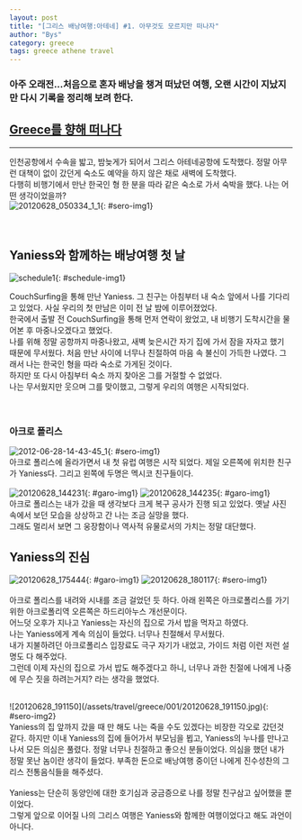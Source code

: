 ```yaml
---
layout: post
title: "[그리스 배낭여행:아테네] #1. 아무것도 모르지만 떠나자"
author: "Bys"
category: greece
tags: greece athene travel
---
```


### 아주 오래전...처음으로 혼자 배낭을 챙겨 떠났던 여행, 오랜 시간이 지났지만 다시 기록을 정리해 보려 한다.  


## [Greece를 향해 떠나다]()  
 ------

인천공항에서 수속을 밟고, 밤늦게가 되어서 그리스 아테네공항에 도착했다. 정말 아무런 대책이 없이 갔던게 숙소도 예약을 하지 않은 채로 새벽에 도착했다.  
다행히 비행기에서 만난 한국인 형 한 분을 따라 같은 숙소로 가서 숙박을 했다. 나는 어떤 생각이었을까?  
![20120628_050334_1_1](/assets/travel/greece/001/20120628_050334_1_1.png){: #sero-img1}
<br/><br/><br/>

>
## Yaniess와 함께하는 배낭여행 첫 날

![schedule1](/assets/travel/greece/001/schedule1.png){: #schedule-img1}

CouchSurfing을 통해 만난 Yaniess. 그 친구는 아침부터 내 숙소 앞에서 나를 기다리고 있었다. 사실 우리의 첫 만남은 이미 전 날 밤에 이루어졌었다.  
한국에서 출발 전 CouchSurfing을 통해 먼저 연락이 왔었고, 내 비행기 도착시간을 물어본 후 마중나오겠다고 했었다.  
나를 위해 정말 공항까지 마중나왔고, 새벽 늦은시간 자기 집에 가서 잠을 자자고 했기 때문에 무서웠다.  처음 만난 사이에 너무나 친절하여 마음 속 불신이 가득한 나였다.  그래서 나는 한국인 형을 따라 숙소로 가게된 것이다.    
하지만 또 다시 아침부터 숙소 까지 찾아온 그를 거절할 수 없었다.  
나는 무서웠지만 웃으며 그를 맞이했고, 그렇게 우리의 여행은 시작되었다.  
<br/><br/>

### 아크로 폴리스
![2012-06-28-14-43-45_1](/assets/travel/greece/001/2012-06-28-14-43-45_1.png){: #sero-img1}
<br/>
아크로 폴리스에 올라가면서 내 첫 유럽 여행은 시작 되었다. 제일 오른쪽에 위치한 친구가 Yaniess다. 그리고 왼쪽에 두명은 멕시코 친구들이다.  
<br/>
![20120628_144231](/assets/travel/greece/001/20120628_144231.jpg){: #garo-img1}
![20120628_144235](/assets/travel/greece/001/20120628_144235.jpg){: #garo-img1}
<br/>
아크로 폴리스는 내가 갔을 때 생각보다 크게 복구 공사가 진행 되고 있었다. 옛날 사진속에서 보던 모습을 상상하고 간 나는 조금 실망을 했다.  
그래도 멀리서 보면 그 웅장함이나 역사적 유물로서의 가치는 정말 대단했다.
<br/>

>
## Yaniess의 진심

![20120628_175444](/assets/travel/greece/001/20120628_175444.jpg){: #garo-img1}
![20120628_180117](/assets/travel/greece/001/20120628_180117.jpg){: #sero-img1}
<br/><br/>
아크로 폴리스를 내려와 시내를 조금 걸었던 듯 하다. 아래 왼쪽은 아크로폴리스를 가기 위한 아크로폴리역 오른쪽은 하드리아누스 개선문이다.  
어느덧 오후가 지나고 Yaniess는 자신의 집으로 가서 밥을 먹자고 하였다.  
나는 Yaniess에게 계속 의심이 들었다. 너무나 친절해서 무서웠다.  
내가 지불하려던 아크로폴리스 입장료도 극구 자기가 내었고, 가이드 처럼 이런 저런 설명도 다 해주었다.  
그런데 이제 자신의 집으로 가서 밥도 해주겠다고 하니, 너무나 과한 친절에 나에게 나중에 무슨 짓을 하려는거지? 라는 생각을 했었다.

<br/>
![20120628_191150](/assets/travel/greece/001/20120628_191150.jpg){: #sero-img2}
<br/>
Yaniess의 집 앞까지 갔을 때 만 해도 나는 죽을 수도 있겠다는 비장한 각오로 갔던것 같다.
하지만 이내 Yaniess의 집에 들어가서 부모님을 뵙고, Yaniess의 누나를 만나고나서 모든 의심은 풀렸다.   
정말 너무나 친절하고 좋으신 분들이었다. 의심을 했던 내가 정말 못난 놈이란 생각이 들었다.  
부족한 돈으로 배낭여행 중이던 나에게 진수성찬의 그리스 전통음식들을 해주셨다.
<br/><br/>
Yaniess는 단순히 동양인에 대한 호기심과 궁금증으로 나를 정말 친구삼고 싶어했을 뿐이었다.  
<br/>
그렇게 앞으로 이어질 나의 그리스 여행은 Yaniess와 함께한 여행이었다고 해도 과언이 아니다.
